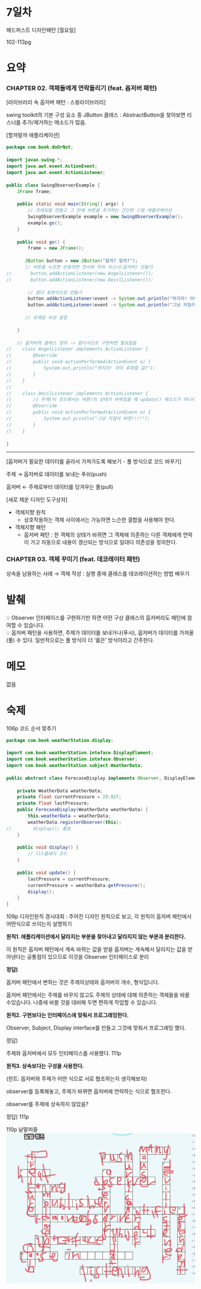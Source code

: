 # 7일차

헤드퍼스트 디자인패턴 [월요일] 

102-113pg

# 요약

### **CHAPTER 02. 객체들에게 연락돌리기 (feat. 옵저버 패턴)**

[라이브러리 속 옵저버 패턴 : 스윙라이브러리]

swing toolkit의 기본 구성 요소 중 JButton 클래스 : AbstractButton을 찾아보면 리스너를 추가/제거하는 메소드가 많음.

[할까말까 애플리케이션]

```java
package com.book.doOrNot;

import javax.swing.*;
import java.awt.event.ActionEvent;
import java.awt.event.ActionListener;

public class SwingObserverExample {
    JFrame frame;

    public static void main(String[] args) {
        // 프레임을 만들고 그 안에 버튼을 추가하는 간단한 스윙 애플리케이션
        SwingObserverExample example = new SwingObserverExample();
        example.go();
    }

    public void go() {
        frame = new JFrame();

       JButton button = new JButton("할까? 말까?");
       // 버튼을 누르면 반응하면 천사와 악마 리스너(옵저버) 만들기
//       button.addActionListener(new AngelListener());
//       button.addActionListener(new DevilListener());

        // 람다 표현식으로 만들기
        button.addActionListener(event -> System.out.println("하지마! 아마 후회할걸?"));
        button.addActionListener(event -> System.out.println("그냥 저질러버려!"));
       
       // 프레임 속성 설정

    }

    // 옵저버의 클래스 정의 -> 람다식으로 구현하면 필요없음
//    class AngelListener implements ActionListener {
//        @Override
//        public void actionPerformed(ActionEvent e) {
//            System.out.println("하지마! 아마 후회할 걸?");
//        }
//    }
//
//    class DevilListener implements ActionListener {
//        // 주제(이 코드에서는 버튼)의 상태가 바뀌었을 때 update() 메소드가 아니라 actionPerformed 메소드가 호출됨.
//        @Override
//        public void actionPerformed(ActionEvent e) {
//            System.out.println("그냥 저질러 버렷!!!!");
//        }
//    }

}
```

---

[옵저버가 필요한 데이터를 골라서 가져가도록 해보기 - 풀 방식으로 코드 바꾸기]

주제 → 옵저버로 데이터를 보내는 푸쉬(push)

옵저버 ← 주제로부터 데이터를 당겨우는 풀(pull)

[새로 채운 디자인 도구상자]

- 객체지향 원칙
    - 상호작용하는 객체 사이에서는 가능하면 느슨한 결합을 사용해야 한다.
- 객체지향 패턴
    - 옵저버 패턴 : 한 객체의 상태가 바뀌면 그 객체에 의존하는 다른 객체에게 연락이 가고 자동으로 내용이 갱신되는 방식으로 일대다 의존성을 정의한다.

### **CHAPTER 03. 객체 꾸미기 (feat. 데코레이터 패턴)**

상속을 남용하는 사례 → 객체 작성 : 실행 중에 클래스를 데코레이션하는 방법 배우기  

# 발췌

<aside>
💡 Observer 인터페이스를 구현하기만 하면 어떤 구상 클래스의 옵저버라도 패턴에 참여할 수 있습니다.

</aside>
                                                                                                                                
<aside>
💡 옵저버 패턴을 사용하면, 주제가 데이터를 보내거나(푸시), 옵저버가 데이터를 가져올(풀) 수 있다. 일반적으로는 풀 방식이 더 ‘옳은’ 방식이라고 간주한다.

</aside>

# 메모

없음

# 숙제

106p 코드 순서 맞추기  

```java
package com.book.weatherStation.display;

import com.book.weatherStation.inteface.DisplayElement;
import com.book.weatherStation.inteface.Observer;
import com.book.weatherStation.subject.WeatherData;

public abstract class ForecaseDisplay implements Observer, DisplayElement {

    private WeatherData weatherData;
    private float currentPressure = 29.92f;
    private float lastPressure;
    public ForecaseDisplay(WeatherData weatherData) {
        this.weatherData = weatherData;
        weatherData.registerObserver(this);
//        display(); 틀림
    }

    public void display() {
        // 디스플레이 코드
    }

    public void update() {
        lastPressure = currentPressure;
        currentPressure = weatherData.getPressure();
        display();
    }
}
```
                                                                                                                              
109p 디자인원칙 경시대회 : 주어진 디자인 원칙으로 보고, 각 원칙이 옵저버 패턴에서 어떤식으로 쓰이는지 설명하기

**원칙1. 애플리케이션에서 달라지는 부분을 찾아내고 달라지지 않는 부분과 분리한다.**  

이 원칙은 옵저버 패턴에서 계속 바뀌는 값을 받을 옵저버는 계속해서 달라지는 값을 받아낸다는 공통점이 있으므로 이것을 Observer 인터페이스로 분리  

**정답)**   

옵저버 패턴에서 변하는 것은 주제의상태와 옵저버의 개수, 형식입니다.  

옵저버 패턴에서는 주제를 바꾸지 않고도 주제의 상태에 대해 의존하는 객체들을 바꿀 수있습니다. 나중에 바뀔 것을 대비해 두면 편하게 작업할 수 있습니다.  

**원칙2. 구현보다는 인터페이스에 맞춰서 프로그래밍한다.**  

Observer, Subject, Display interface를 만들고 그것에 맞춰서 프로그래밍 했다.  

정답)  

주제와 옵저버에서 모두 인터페이스를 사용했다. 111p   

**원칙3. 상속보다는 구성을 사용한다.**  

(힌트: 옵저버와 주제가 어떤 식으로 서로 협조하는지 생각해보자)

observer를 등록해놓고, 주제가 바뀌면 옵저버에 연락하는 식으로 협조한다.  

observer를 주제에 상속하지 않았음?  

정답) 111p  

  
110p 낱말퍼즐 
![](https://github.com/dlcksdud/designPattern/blob/master/images/110p_word_puzzle.png)  